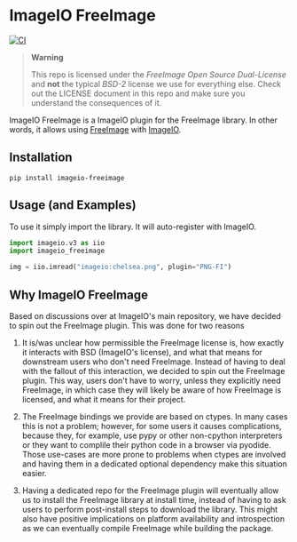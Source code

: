 # ImageIO FreeImage

[![CI](https://github.com/imageio/imageio-freeimage/actions/workflows/ci.yaml/badge.svg?branch=master)](https://github.com/imageio/imageio-freeimage/actions/workflows/ci.yaml)

> **Warning**
> 
> This repo is licensed under the *FreeImage Open Source Dual-License* and
> **not** the typical *BSD-2* license we use for everything else. Check out the
> LICENSE document in this repo and make sure you understand the consequences of
> it.

ImageIO FreeImage is a ImageIO plugin for the FreeImage library. In other words,
it allows using [FreeImage](https://freeimage.sourceforge.io/) with
[ImageIO](https://github.com/imageio/imageio).

## Installation

```
pip install imageio-freeimage
```

## Usage (and Examples)

To use it simply import the library. It will auto-register with ImageIO.

```python
import imageio.v3 as iio
import imageio_freeimage

img = iio.imread("imageio:chelsea.png", plugin="PNG-FI")
```

## Why ImageIO FreeImage

Based on discussions over at ImageIO's main repository, we have decided to spin
out the FreeImage plugin. This was done for two reasons

1. It is/was unclear how permissible the FreeImage license is, how exactly it
interacts with BSD (ImageIO's license), and what that means for downstream users
who don't need FreeImage. Instead of having to deal with the fallout of this
interaction, we decided to spin out the FreeImage plugin. This way, users don't
have to worry, unless they explicitly need FreeImage, in which case they will
likely be aware of how FreeImage is licensed, and what it means for their
project.

2. The FreeImage bindings we provide are based on ctypes. In many cases this is
not a problem; however, for some users it causes complications, because they,
for example, use pypy or other non-cpython interpreters or they want to complile
their python code in a browser via pyodide. Those use-cases are more prone to
problems when ctypes are involved and having them in a dedicated optional
dependency make this situation easier.

3. Having a dedicated repo for the FreeImage plugin will eventually allow us to
install the FreeImage library at install time, instead of having to ask users to
perform post-install steps to download the library. This might also have
positive implications on platform availability and introspection as we can
eventually compile FreeImage while building the package.
